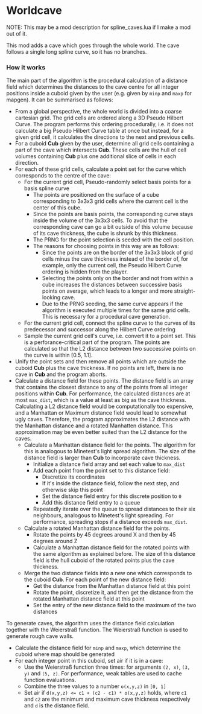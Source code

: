 # Worldcave

NOTE: This may be a mod description for spline_caves.lua if I make a mod out of
it.

This mod adds a cave which goes through the whole world.
The cave follows a single long spline curve, so it has no branches.


### How it works

The main part of the algorithm is the procedural calculation of a distance
field
which determines the distances to the cave centre for all integer positions
inside a cuboid given by the user (e.g. given by `minp` and `maxp` for mapgen).
It can be summarised as follows:
* From a global perspective, the whole world is divided into a coarse cartesian
  grid.
  The grid cells are ordered along a 3D Pseudo Hilbert Curve.
  The program performs this ordering procedurally, i.e. it does not calculate
  a big Pseudo Hilbert Curve table at once but instead, for a given grid cell,
  it calculates the directions to the next and previous cells.
* For a cuboid **Cub** given by the user,
  determine all grid cells containing a part of the cave
  which intersects **Cub**.
  These cells are the hull of cell volumes containing **Cub** plus one
  additional slice of cells in each direction.
* For each of these grid cells, calculate a point set for the curve which
  corresponds to the centre of the cave:
  * For the current grid cell, Pseudo-randomly select basis points for a basis
    spline curve
    * The points are positioned on the surface of a cube corresponding to 3x3x3
      grid cells where the current cell is the center of this cube.
    * Since the points are basis points, the corresponding curve stays inside
      the volume of the 3x3x3 cells.
      To avoid that the corresponding cave can go a bit outside of this volume
      because of its cave thickness, the cube is shrunk by this thickness.
    * The PRNG for the point selection is seeded with the cell position.
    * The reasons for choosing points in this way are as follows:
      * Since the points are on the border of the 3x3x3 block of grid cells
        minus the cave thickness
        instead of the border of, for example, only the current cell,
        the Pseudo Hilbert Curve ordering is hidden from the player.
      * Selecting the points only on the border and not from within a cube
        increases the distances between successive basis points on average,
        which leads to a longer and more straight-looking cave.
      * Due to the PRNG seeding, the same curve appears if the algorithm is
        executed multiple times for the same grid cells.
        This is necessary for a procedural cave generation.
  * For the current grid cell, connect the spline curve to the curves
    of its predecessor and successor along the Hilbert Curve ordering
  * Sample the current grid cell's curve, i.e. convert it to a point set.
    This is a perforance-critical part of the program.
    The points are calculated so that the L2 distance between two successive
    points on the curve is within [0.5, 1.1].
* Unify the point sets and then remove all points which are outside the cuboid
  **Cub** plus the cave thickness.
  If no points are left, there is no cave in **Cub** and the program aborts.
* Calculate a distance field for these points.
  The distance field is an array that contains the closest distance to any of
  the points from all integer positions within **Cub**.
  For performance, the calculated distances are at most `max_dist`,
  which is a value at least as big as the cave thickness.
  Calculating a L2 distance field would be computationally too expensive,
  and a Manhattan or Maximum distance field would lead to somewhat ugly caves.
  Therefore, the program approximates the L2 distance with the Manhattan
  distance and a rotated Manhatten distance.
  This approximation may be even better suited than the L2 distance for the
  caves.
  * Calculate a Manhattan distance field for the points.
    The algorithm for this is analogous to Minetest's light spread algorithm.
    The size of the distance field is larger than **Cub** to
    incorporate cave thickness.
    * Initialize a distance field array and set each value to `max_dist`
    * Add each point from the point set to this distance field:
      * Discretize its coordinates
      * If it's inside the distance field, follow the next step, and otherwise
        skip this point
      * Set the distance field entry for this discrete position to `0`
      * Add this distance field entry to a queue
     * Repeatedly iterate over the queue to spread distances to their six
       neighbours, analogous to Minetest's light spreading.
       For performance, spreading stops if a distance exceeds `max_dist`.
  * Calculate a rotated Manhattan distance field for the points.
    * Rotate the points by 45 degrees around X and then by 45 degrees around Z
    * Calculate a Manhattan distance field for the rotated points with the same
      algorithm as explained before.
      The size of this distance field is the hull cuboid of the rotated points
      plus the cave thickness.
  * Merge the two distance fields into a new one which corresponds to the cuboid
    **Cub**.
    For each point of the new distance field:
    * Get the distance from the Manhattan distance field at this point
    * Rotate the point, discretize it, and then get the distance from the
      rotated Manhattan distance field at this point
    * Set the entry of the new distance field to the maximum of the two
      distances

To generate caves, the algorithm uses the distance field calculation together
with the Weierstraß function.
The Weierstraß function is used to generate rough cave walls.
* Calculate the distance field for `minp` and `maxp`, which determine the cuboid
  where map should be generated
* For each integer point in this cuboid, set air if it is in a cave:
  * Use the Weierstraß function three times: for arguments `(2, x)`, `(3, y)`
    and `(5, z)`.
    For performance, weak tables are used to cache function evaluations.
  * Combine the three values to a number `o(x,y,z)` in `[0, 1]`
  * Set air if `d(x,y,z) <= c1 + (c2 - c1) * o(x,y,z)` holds,
    where `c1` and `c2` are the minimum and maximum cave thickness respectively
    and `d` is the distance field.


